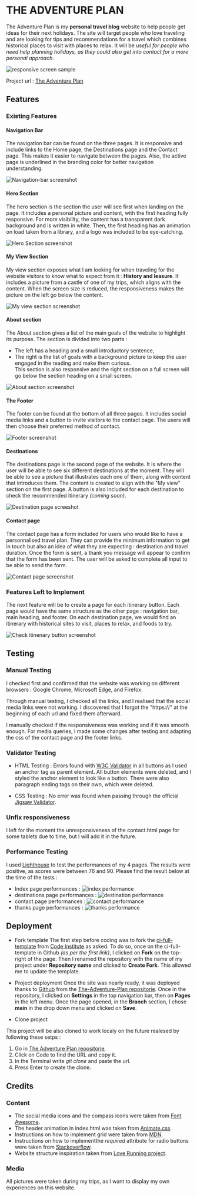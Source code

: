 # THE ADVENTURE PLAN

The Adventure Plan is my **personal travel blog** website to help people get ideas for their next holidays. The site will target people who love traveling and are looking for tips and recommendations for a travel which combines historical places to visit with places to relax. It will be *useful for people who need help planning holidays, as they could also get into contact for a more personal approach*.

![responsive screen sample](assets/images/responsive-screen.jpg)

Project url : [The Adventure Plan](https://shiimymy.github.io/The-Adventure-Plan/)

## Features

### Existing Features

#### Navigation Bar

The navigation bar can be found on the three pages. It is responsive and include links to the Home page, the Destinations page and the Contact page. This makes it easier to navigate between the pages.
Also, the active page is underlined in the branding color for better navigation understanding.

![Navigation-bar screenshot](assets/images/navigation-bar.jpg)

#### Hero Section

The hero section is the section the user will see first when landing on the page. It includes a personal picture and content, with the first heading fully responsive.
For more visibility, the content has a transparent dark background and is written in white. Then, the first heading has an animation on load taken from a library, and a logo was included to be eye-catching.

![Hero Section screenshot](assets/images/hero-section.jpg)

#### My View Section

My view section exposes what I am looking for when traveling for the website visitors to know what to expect from it : **History and leasure**. 
It includes a picture from a castle of one of my trips, which aligns with the content. When the screen size is reduced, the responsiveness makes the picture on the left go below the content.

![My view section screenshot](assets/images/my-view-section.jpg)

#### About section

The About section gives a list of the main goals of the website to highlight its purpose. The section is divided into two parts : 
- The left has a heading and a small introductory sentence,
- The right is the list of goals with a background picture to keep the user engaged in the reading and make them curious.  
This section is also responsive and the right section on a full screen will go below the section heading on a small screen.

![About section screenshot](assets/images/about-section.jpg)

#### The Footer

The footer can be found at the bottom of all three pages. It includes social media links and a button to invite visitors to the contact page. The users will then choose their preferred method of contact.

![Footer screenshot](assets/images/footer.jpg)

#### Destinations

The destinations page is the second page of the website. It is where the user will be able to see six different destinations at the moment. They will be able to see a picture that illustrates each one of them, along with content that introduces them. 
The content is created to align with the "My view" section on the first page. A button is also included for each destination to check the recommended itinerary *(coming soon)*.

![Destination page screeshot](assets/images/destinations-page.jpg)

#### Contact page

The contact page has a form included for users who would like to have a personnalised travel plan. They can provide the minimum information to get in touch but also an idea of what they are expecting : destination and travel duration.
Once the form is sent, a thank you message will appear to confirm that the form has been sent. The user will be asked to complete all input to be able to send the form. 

![Contact page screenshot](assets/images/contact-page.jpg)

### Features Left to Implement

The next feature will be to create a page for each itinerary button. Each page would have the same structure as the other page : navigation bar, main heading, and footer. 
On each destination page, we would find an itinerary with historical sites to visit, places to relax, and foods to try.

![Check itinenary button screenshot](assets/images/check-buttons.jpg)


## Testing


### Manual Testing 

I checked first and confirmed that the website was working on different browsers : Google Chrome, Microsoft Edge, and Firefox.

Through manual testing, I checked all the links, and I realised that the social media links were not working. I discovered that I forgot the "https://" at the beginning of each url and fixed them afterward.

I manually checked if the responsiveness was working and if it was smooth enough.
For media queries, I made some changes after testing and adapting the css of the contact page and the footer links.

### Validator Testing

 - HTML Testing : 
  Errors found with [W3C Validator](https://validator.w3.org/#validate_by_input) in all buttons as I used an anchor tag as parent element. All button elements were deleted, and I styled the anchor element to look like a button.
  There were also paragraph ending tags on their own, which were deleted.
  
- CSS Testing : 
  No error was found when passing through the official [Jigsaw Validator](https://jigsaw.w3.org/css-validator/).

### Unfix responsiveness

I left for the moment the unresponsiveness of the contact.html page for some tablets due to time, but I will add it in the future.

### Performance Testing

I used [Lighthouse](https://developer.chrome.com/docs/lighthouse/overview/) to test the performances of my 4 pages. The results were positive, as scores were between 76 and 90. Please find the result below at the time of the tests : 

- Index page performances : 
![index performance](assets/images/index-performance.jpg)
- destinations page performances : 
![destination performance](assets/images/destinations-performance.jpg)
- contact page performances : 
![contact performance](assets/images/contact-performance.jpg)
- thanks page performances : 
![thanks performance](assets/images/thanks-perfomance.jpg)

## Deployment

- Fork template
The first step before coding was to fork the [ci-full-template](https://github.com/Code-Institute-Org/ci-full-template) from [Code Institute](https://codeinstitute.net/) as asked. To do so, once on the ci-full-template in Github *(as per the first link)*, I clicked on **Fork** on the top-right of the page. Then I renamed the repository with the name of my project under **Repository name** and clicked to **Create Fork**. This allowed me to update the template.

- Project deployment
Once the site was nearly ready, it was deployed thanks to [Github](https://github.com/) from the [The-Adventure-Plan repositorie](https://github.com/Shiimymy/The-Adventure-Plan).
Once in the repository, I clicked on **Settings** in the top navigation bar, then on **Pages** in the left menu. Once the page opened, in the **Branch** section, I chose **main** in the drop down menu and clicked on **Save**.

- Clone project 

This project will be also cloned to work localy on the future realesed by following these setps :
1. Go in [The Adventure Plan repositorie](https://github.com/Shiimymy/The-Adventure-Plan),
2. Click on Code to find the URL and copy it.
3. In the Terminal write *git clone* and paste the url.
4. Press Enter to create the clone.

## Credits

### Content

- The social media icons and the compass icons were taken from [Font Awesome](https://fontawesome.com/).
- The header animation in index.html was taken from [Animate.css](https://animate.style/).
- Instructions on how to implement grid were taken from [MDN](https://developer.mozilla.org/en-US/docs/Web/CSS/CSS_grid_layout/Box_alignment_in_grid_layout).
- Instructions on how to implementthe *required* attribute for radio buttons were taken from [Stackoverflow](https://stackoverflow.com/questions/8287779/how-to-use-the-required-attribute-with-a-radio-input-field).
- Website structure inspiration taken from [Love Running project](https://github.com/Code-Institute-Solutions/love-running-2.0-sourcecode). 

### Media

All pictures were taken during my trips, as I want to display my own experiences on this website.